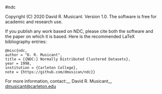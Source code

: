 #ndc

Copyright (C) 2020 David R. Musicant. Version 1.0. The software is free for academic and research use.

If you publish any work based on NDC, please cite both the software and the paper on which it is based. Here is the recommended LaTeX bibliography entries:

```
@misc{ndc,
author = "D. R. Musicant",
title = {{NDC:} Normally Distributed Clustered Datasets},
year = 1998,
institution = {Carleton College},
note = {https://github.com/dmusican/ndc}}
```

For more information, contact:__
David R. Musicant__
dmusicant@carleton.edu 

